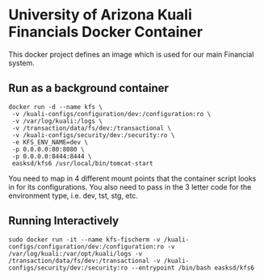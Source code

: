 University of Arizona Kuali Financials Docker Container
=======================================================

This docker project defines an image which is used for our main Financial system.

Run as a background container
-----------------------------

    docker run -d --name kfs \
     -v /kuali-configs/configuration/dev:/configuration:ro \
     -v /var/log/kuali:/logs \
     -v /transaction/data/fs/dev:/transactional \
     -v /kuali-configs/security/dev:/security:ro \
     -e KFS_ENV_NAME=dev \
     -p 0.0.0.0:80:8080 \
     -p 0.0.0.0:8444:8444 \
     easksd/kfs6 /usr/local/bin/tomcat-start


You need to map in 4 different mount points that the container script looks in for its configurations.  You also need to pass in the 3 letter code for the environment type, i.e. dev, tst, stg, etc.



Running Interactively
---------------------

    sudo docker run -it --name kfs-fischerm -v /kuali-configs/configuration/dev:/configuration:ro -v /var/log/kuali:/var/opt/kuali/logs -v /transaction/data/fs/dev:/transactional -v /kuali-configs/security/dev:/security:ro --entrypoint /bin/bash easksd/kfs6


